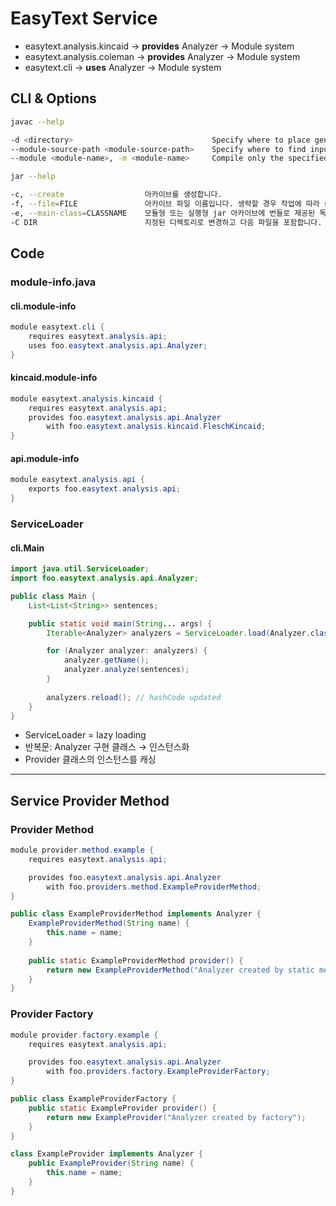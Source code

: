 # EasyText Service

- easytext.analysis.kincaid → **provides** Analyzer → Module system
- easytext.analysis.coleman → **provides** Analyzer → Module system
- easytext.cli → **uses** Analyzer → Module system

## CLI & Options

```bash
javac --help

-d <directory>                               Specify where to place generated class files
--module-source-path <module-source-path>    Specify where to find input source files for multiple modules
--module <module-name>, -m <module-name>     Compile only the specified module, check timestamps
```

```bash
jar --help

-c, --create                  아카이브를 생성합니다.
-f, --file=FILE               아카이브 파일 이름입니다. 생략할 경우 작업에 따라 stdin 또는 stdout이 사용됩니다.
-e, --main-class=CLASSNAME    모듈형 또는 실행형 jar 아카이브에 번들로 제공된 독립형 애플리케이션의 애플리케이션 시작 지점입니다.
-C DIR                        지정된 디렉토리로 변경하고 다음 파일을 포함합니다.
```

## Code

### module-info.java

#### cli.module-info

```java
module easytext.cli {
    requires easytext.analysis.api;
    uses foo.easytext.analysis.api.Analyzer;
}
```

#### kincaid.module-info

```java
module easytext.analysis.kincaid {
    requires easytext.analysis.api;
    provides foo.easytext.analysis.api.Analyzer
        with foo.easytext.analysis.kincaid.FleschKincaid;
}
```

#### api.module-info

```java
module easytext.analysis.api {
    exports foo.easytext.analysis.api;
}
```

### ServiceLoader

#### cli.Main

```java
import java.util.ServiceLoader;
import foo.easytext.analysis.api.Analyzer;

public class Main {
    List<List<String>> sentences;

    public static void main(String... args) {
        Iterable<Analyzer> analyzers = ServiceLoader.load(Analyzer.class);

        for (Analyzer analyzer: analyzers) {
            analyzer.getName();
            analyzer.analyze(sentences);
        }
        
        analyzers.reload(); // hashCode updated
    }
}
```

- ServiceLoader = lazy loading
- 반복문: Analyzer 구현 클래스 → 인스턴스화
- Provider 클래스의 인스턴스를 캐싱

---

## Service Provider Method

### Provider Method

```java
module provider.method.example {
    requires easytext.analysis.api;

    provides foo.easytext.analysis.api.Analyzer
        with foo.providers.method.ExampleProviderMethod;
}
```

```java
public class ExampleProviderMethod implements Analyzer {
    ExampleProviderMethod(String name) {
        this.name = name;
    }
    
    public static ExampleProviderMethod provider() {
        return new ExampleProviderMethod("Analyzer created by static method");
    }
}
```

### Provider Factory

```java
module provider.factory.example {
    requires easytext.analysis.api;

    provides foo.easytext.analysis.api.Analyzer
        with foo.providers.factory.ExampleProviderFactory;
}
```

```java
public class ExampleProviderFactory {
    public static ExampleProvider provider() {
        return new ExampleProvider("Analyzer created by factory");
    }
}
```

```java
class ExampleProvider implements Analyzer {
    public ExampleProvider(String name) {
        this.name = name;
    }
}
```
